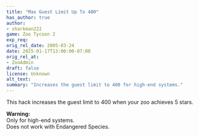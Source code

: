 ```yaml
---
title: "Max Guest Limit Up To 400"
has_author: true
author: 
- sharkman222
game: Zoo Tycoon 2
exp_req:
orig_rel_date: 2005-03-24
date: 2025-01-17T13:00:00-07:00
orig_rel_at: 
- ZooAdmin
draft: false
license: Unknown
alt_text: 
summary: "Increases the guest limit to 400 for high-end systems."
---
```

This hack increases the guest limit to 400 when your zoo achieves 5 stars.  

**Warning:**  
Only for high-end systems.  
Does not work with Endangered Species.
